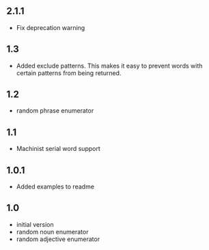 2.1.1
----
 * Fix deprecation warning

1.3
----
 * Added exclude patterns. This makes it easy to prevent words with certain patterns from being returned.

1.2
----
 * random phrase enumerator
 
1.1
----
 * Machinist serial word support

1.0.1
----
 * Added examples to readme

1.0
----
 * initial version
 * random noun enumerator
 * random adjective enumerator
